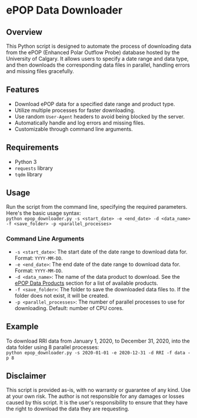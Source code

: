 # ePOP Data Downloader

## Overview
This Python script is designed to automate the process of downloading data from the ePOP (Enhanced Polar Outflow Probe) database hosted by the University of Calgary. It allows users to specify a date range and data type, and then downloads the corresponding data files in parallel, handling errors and missing files gracefully.

## Features
- Download ePOP data for a specified date range and product type.
- Utilize multiple processes for faster downloading.
- Use random `User-Agent` headers to avoid being blocked by the server.
- Automatically handle and log errors and missing files.
- Customizable through command line arguments.

## Requirements
- Python 3
- `requests` library
- `tqdm` library

## Usage
Run the script from the command line, specifying the required parameters. Here's the basic usage syntax:  
`python epop_downloader.py -s <start_date> -e <end_date> -d <data_name> -f <save_folder> -p <parallel_processes>`  

### Command Line Arguments
* `-s <start_date>`: The start date of the date range to download data for. Format: `YYYY-MM-DD`.
* `-e <end_date>`: The end date of the date range to download data for. Format: `YYYY-MM-DD`.
* `-d <data_name>`: The name of the data product to download. See the [ePOP Data Products](https://epop-data.phys.ucalgary.ca/) section for a list of available products.
* `-f <save_folder>`: The folder to save the downloaded data files to. If the folder does not exist, it will be created.
* `-p <parallel_processes>`: The number of parallel processes to use for downloading. Default: number of CPU cores.

## Example
To download RRI data from January 1, 2020, to December 31, 2020, into the data folder using 8 parallel processes:  
`python epop_downloader.py -s 2020-01-01 -e 2020-12-31 -d RRI -f data -p 8`

## Disclaimer
This script is provided as-is, with no warranty or guarantee of any kind. Use at your own risk. The author is not responsible for any damages or losses caused by this script.
It is the user's responsibility to ensure that they have the right to download the data they are requesting.